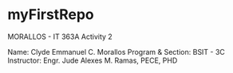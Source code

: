 # myFirstRepo
MORALLOS - IT 363A Activity 2

Name: Clyde Emmanuel C. Morallos
Program & Section: BSIT - 3C
Instructor: Engr. Jude Alexes M. Ramas, PECE, PHD
